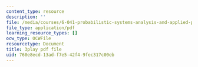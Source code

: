 ```yaml
---
content_type: resource
description: ''
file: /media/courses/6-041-probabilistic-systems-analysis-and-applied-probability-fall-2010/760e8ecd13adf7e542f49fec317c00eb_gMTiAeE0NCw.pdf
file_type: application/pdf
learning_resource_types: []
ocw_type: OCWFile
resourcetype: Document
title: 3play pdf file
uid: 760e8ecd-13ad-f7e5-42f4-9fec317c00eb
---
```

